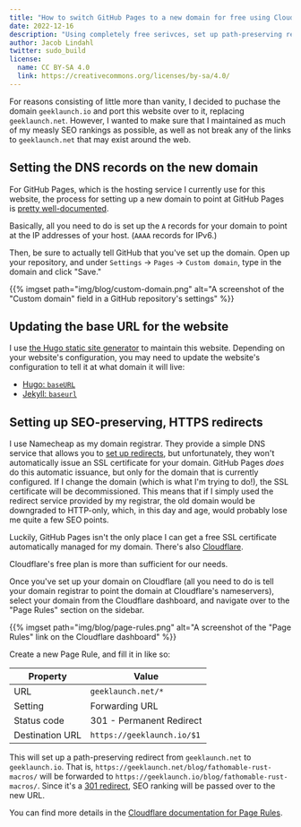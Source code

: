 ```yaml
---
title: "How to switch GitHub Pages to a new domain for free using Cloudflare"
date: 2022-12-16
description: "Using completely free serivces, set up path-preserving redirects from an old domain to a new one."
author: Jacob Lindahl
twitter: sudo_build
license:
  name: CC BY-SA 4.0
  link: https://creativecommons.org/licenses/by-sa/4.0/
---
```


For reasons consisting of little more than vanity, I decided to puchase the domain `geeklaunch.io` and port this website over to it, replacing `geeklaunch.net`. However, I wanted to make sure that I maintained as much of my measly SEO rankings as possible, as well as not break any of the links to `geeklaunch.net` that may exist around the web.

## Setting the DNS records on the new domain

For GitHub Pages, which is the hosting service I currently use for this website, the process for setting up a new domain to point at GitHub Pages is [pretty well-documented](https://docs.github.com/en/pages/configuring-a-custom-domain-for-your-github-pages-site/managing-a-custom-domain-for-your-github-pages-site#configuring-an-apex-domain).

Basically, all you need to do is set up the `A` records for your domain to point at the IP addresses of your host. (`AAAA` records for IPv6.)

Then, be sure to actually tell GitHub that you've set up the domain. Open up your repository, and under `Settings` &rarr; `Pages` &rarr; `Custom domain`, type in the domain and click "Save."

{{% imgset path="img/blog/custom-domain.png" alt="A screenshot of the \"Custom domain\" field in a GitHub repository's settings" %}}

## Updating the base URL for the website

I use [the Hugo static site generator](https://gohugo.io/) to maintain this website. Depending on your website's configuration, you may need to update the website's configuration to tell it at what domain it will live:

- [Hugo: `baseURL`](https://gohugo.io/getting-started/configuration/#baseurl)
- [Jekyll: `baseurl`](https://mademistakes.com/mastering-jekyll/site-url-baseurl/)

## Setting up SEO-preserving, HTTPS redirects

I use Namecheap as my domain registrar. They provide a simple DNS service that allows you to [set up redirects](https://www.namecheap.com/support/knowledgebase/article.aspx/385/2237/how-to-redirect-a-url-for-a-domain/), but unfortunately, they won't automatically issue an SSL certificate for your domain. GitHub Pages _does_ do this automatic issuance, but only for the domain that is currently configured. If I change the domain (which is what I'm trying to do!), the SSL certificate will be decommissioned. This means that if I simply used the redirect service provided by my registrar, the old domain would be downgraded to HTTP-only, which, in this day and age, would probably lose me quite a few SEO points.

Luckily, GitHub Pages isn't the only place I can get a free SSL certificate automatically managed for my domain. There's also [Cloudflare](https://www.cloudflare.com/).

Cloudflare's free plan is more than sufficient for our needs.

Once you've set up your domain on Cloudflare (all you need to do is tell your domain registrar to point the domain at Cloudflare's nameservers), select your domain from the Cloudflare dashboard, and navigate over to the "Page Rules" section on the sidebar.

{{% imgset path="img/blog/page-rules.png" alt="A screenshot of the \"Page Rules\" link on the Cloudflare dashboard" %}}

Create a new Page Rule, and fill it in like so:

| Property        | Value                      |
| --------------- | -------------------------- |
| URL             | `geeklaunch.net/*`         |
| Setting         | Forwarding URL             |
| Status code     | 301 - Permanent Redirect   |
| Destination URL | `https://geeklaunch.io/$1` |

This will set up a path-preserving redirect from `geeklaunch.net` to `geeklaunch.io`. That is, `https://geeklaunch.net/blog/fathomable-rust-macros/` will be forwarded to `https://geeklaunch.io/blog/fathomable-rust-macros/`. Since it's a [301 redirect](https://en.wikipedia.org/wiki/HTTP_301), SEO ranking will be passed over to the new URL.

You can find more details in the [Cloudflare documentation for Page Rules](https://support.cloudflare.com/hc/en-us/articles/4729826525965-Configuring-URL-forwarding-or-redirects-with-Page-Rules#h_53Wv490V4xQG351E96JIAA).
